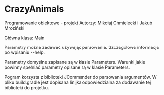 # CrazyAnimals
Programowanie obiektowe - projekt
Autorzy: Mikołaj Chmielecki i Jakub Mroziński

Główna klasa: Main

Parametry można zadawać używając parsowania. Szczegółowe informacje po wpisaniu --help.

Parametry domyślne zapisane są w klasie Parameters. Warunki jakie powinny spełniać parametry opisane są w klasie Parameters.

Pogram korzysta z biblioteki JCommander do parsowania argumentów. W pliku build.gradle jest dopisana linijka odpowiedzialna za dodawanie tej biblioteki do projetku.

